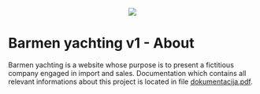 <p align="center">
  <img src="https://user-images.githubusercontent.com/80291256/192603130-e0bfa0a4-96d0-4817-9772-e00a6b3ebae2.png" />
</p>

# Barmen yachting v1 - About

Barmen yachting is a website whose purpose is to present a fictitious company engaged in import and sales.
Documentation which contains all relevant informations about this project is located in file
[dokumentacija.pdf](https://github.com/Velja1/barmen1/blob/main/dokumentacija.pdf).
